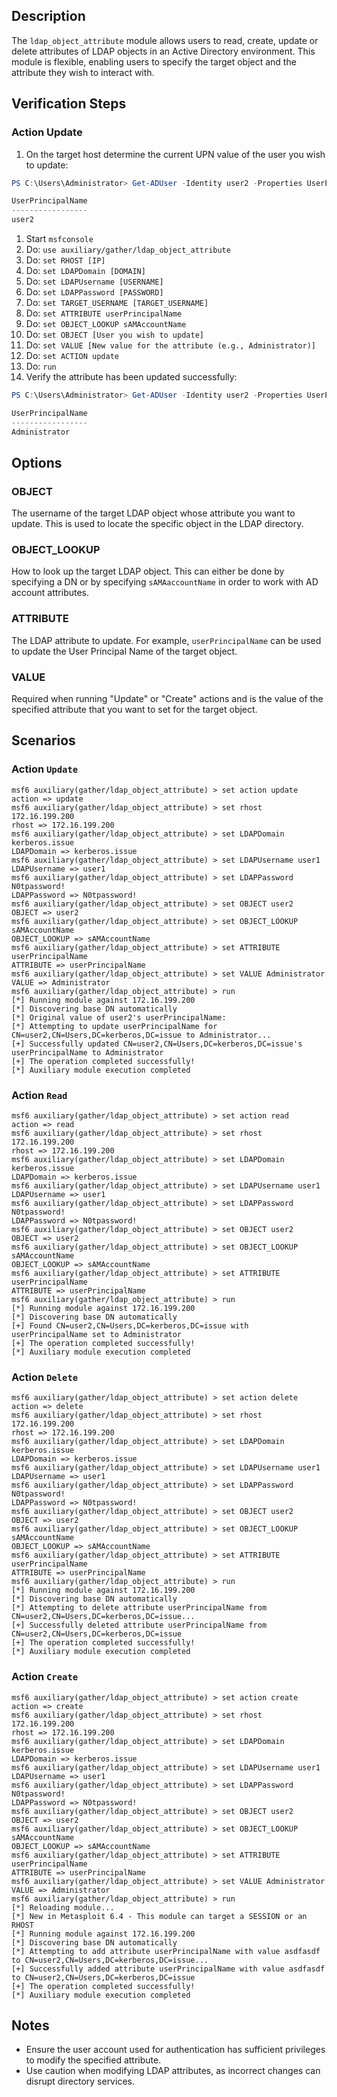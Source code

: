 ## Description

The `ldap_object_attribute` module allows users to read, create, update or delete attributes of LDAP objects in an Active Directory environment.
This module is flexible, enabling users to specify the target object and the attribute they wish to interact with.

## Verification Steps

### Action Update
1. On the target host determine the current UPN value of the user you wish to update:
```powershell
PS C:\Users\Administrator> Get-ADUser -Identity user2 -Properties UserPrincipalName | Select-Object UserPrincipalName

UserPrincipalName
-----------------
user2
```
1. Start `msfconsole`
1. Do: `use auxiliary/gather/ldap_object_attribute`
1. Do: `set RHOST [IP]`
1. Do: `set LDAPDomain [DOMAIN]`
1. Do: `set LDAPUsername [USERNAME]`
1. Do: `set LDAPPassword [PASSWORD]`
1. Do: `set TARGET_USERNAME [TARGET_USERNAME]`
1. Do: `set ATTRIBUTE userPrincipalName`
1. Do: `set OBJECT_LOOKUP sAMAccountName`
1. Do: `set OBJECT [User you wish to update]`
1. Do: `set VALUE [New value for the attribute (e.g., Administrator)]`
1. Do: `set ACTION update`
1. Do: `run`
1. Verify the attribute has been updated successfully:
```powershell
PS C:\Users\Administrator> Get-ADUser -Identity user2 -Properties UserPrincipalName | Select-Object UserPrincipalName

UserPrincipalName
-----------------
Administrator
```

## Options

### OBJECT
The username of the target LDAP object whose attribute you want to update. This is used to locate the specific object in the LDAP directory.

### OBJECT_LOOKUP
How to look up the target LDAP object. This can either be done by specifying a DN or by specifying `sAMAaccountName` in order to work with AD account attributes. 

### ATTRIBUTE
The LDAP attribute to update. For example, `userPrincipalName` can be used to update the User Principal Name of the target object.

### VALUE
Required when running "Update" or "Create" actions and is the value of the specified attribute that you want to set for the target object.

## Scenarios
### Action `Update`

```
msf6 auxiliary(gather/ldap_object_attribute) > set action update
action => update
msf6 auxiliary(gather/ldap_object_attribute) > set rhost 172.16.199.200
rhost => 172.16.199.200
msf6 auxiliary(gather/ldap_object_attribute) > set LDAPDomain kerberos.issue
LDAPDomain => kerberos.issue
msf6 auxiliary(gather/ldap_object_attribute) > set LDAPUsername user1
LDAPUsername => user1
msf6 auxiliary(gather/ldap_object_attribute) > set LDAPPassword N0tpassword!
LDAPPassword => N0tpassword!
msf6 auxiliary(gather/ldap_object_attribute) > set OBJECT user2
OBJECT => user2
msf6 auxiliary(gather/ldap_object_attribute) > set OBJECT_LOOKUP sAMAccountName
OBJECT_LOOKUP => sAMAccountName
msf6 auxiliary(gather/ldap_object_attribute) > set ATTRIBUTE userPrincipalName
ATTRIBUTE => userPrincipalName
msf6 auxiliary(gather/ldap_object_attribute) > set VALUE Administrator
VALUE => Administrator
msf6 auxiliary(gather/ldap_object_attribute) > run
[*] Running module against 172.16.199.200
[*] Discovering base DN automatically
[*] Original value of user2's userPrincipalName:
[*] Attempting to update userPrincipalName for CN=user2,CN=Users,DC=kerberos,DC=issue to Administrator...
[+] Successfully updated CN=user2,CN=Users,DC=kerberos,DC=issue's userPrincipalName to Administrator
[+] The operation completed successfully!
[*] Auxiliary module execution completed
```

### Action `Read`
```
msf6 auxiliary(gather/ldap_object_attribute) > set action read
action => read
msf6 auxiliary(gather/ldap_object_attribute) > set rhost 172.16.199.200
rhost => 172.16.199.200
msf6 auxiliary(gather/ldap_object_attribute) > set LDAPDomain kerberos.issue
LDAPDomain => kerberos.issue
msf6 auxiliary(gather/ldap_object_attribute) > set LDAPUsername user1
LDAPUsername => user1
msf6 auxiliary(gather/ldap_object_attribute) > set LDAPPassword N0tpassword!
LDAPPassword => N0tpassword!
msf6 auxiliary(gather/ldap_object_attribute) > set OBJECT user2
OBJECT => user2
msf6 auxiliary(gather/ldap_object_attribute) > set OBJECT_LOOKUP sAMAccountName
OBJECT_LOOKUP => sAMAccountName
msf6 auxiliary(gather/ldap_object_attribute) > set ATTRIBUTE userPrincipalName
ATTRIBUTE => userPrincipalName
msf6 auxiliary(gather/ldap_object_attribute) > run
[*] Running module against 172.16.199.200
[*] Discovering base DN automatically
[+] Found CN=user2,CN=Users,DC=kerberos,DC=issue with userPrincipalName set to Administrator
[+] The operation completed successfully!
[*] Auxiliary module execution completed
```

### Action `Delete`
```
msf6 auxiliary(gather/ldap_object_attribute) > set action delete
action => delete
msf6 auxiliary(gather/ldap_object_attribute) > set rhost 172.16.199.200
rhost => 172.16.199.200
msf6 auxiliary(gather/ldap_object_attribute) > set LDAPDomain kerberos.issue
LDAPDomain => kerberos.issue
msf6 auxiliary(gather/ldap_object_attribute) > set LDAPUsername user1
LDAPUsername => user1
msf6 auxiliary(gather/ldap_object_attribute) > set LDAPPassword N0tpassword!
LDAPPassword => N0tpassword!
msf6 auxiliary(gather/ldap_object_attribute) > set OBJECT user2
OBJECT => user2
msf6 auxiliary(gather/ldap_object_attribute) > set OBJECT_LOOKUP sAMAccountName
OBJECT_LOOKUP => sAMAccountName
msf6 auxiliary(gather/ldap_object_attribute) > set ATTRIBUTE userPrincipalName
ATTRIBUTE => userPrincipalName
msf6 auxiliary(gather/ldap_object_attribute) > run
[*] Running module against 172.16.199.200
[*] Discovering base DN automatically
[*] Attempting to delete attribute userPrincipalName from CN=user2,CN=Users,DC=kerberos,DC=issue...
[+] Successfully deleted attribute userPrincipalName from CN=user2,CN=Users,DC=kerberos,DC=issue
[+] The operation completed successfully!
[*] Auxiliary module execution completed
```

### Action `Create` 
```
msf6 auxiliary(gather/ldap_object_attribute) > set action create
action => create
msf6 auxiliary(gather/ldap_object_attribute) > set rhost 172.16.199.200
rhost => 172.16.199.200
msf6 auxiliary(gather/ldap_object_attribute) > set LDAPDomain kerberos.issue
LDAPDomain => kerberos.issue
msf6 auxiliary(gather/ldap_object_attribute) > set LDAPUsername user1
LDAPUsername => user1
msf6 auxiliary(gather/ldap_object_attribute) > set LDAPPassword N0tpassword!
LDAPPassword => N0tpassword!
msf6 auxiliary(gather/ldap_object_attribute) > set OBJECT user2
OBJECT => user2
msf6 auxiliary(gather/ldap_object_attribute) > set OBJECT_LOOKUP sAMAccountName
OBJECT_LOOKUP => sAMAccountName
msf6 auxiliary(gather/ldap_object_attribute) > set ATTRIBUTE userPrincipalName
ATTRIBUTE => userPrincipalName
msf6 auxiliary(gather/ldap_object_attribute) > set VALUE Administrator
VALUE => Administrator
msf6 auxiliary(gather/ldap_object_attribute) > run
[*] Reloading module...
[*] New in Metasploit 6.4 - This module can target a SESSION or an RHOST
[*] Running module against 172.16.199.200
[*] Discovering base DN automatically
[*] Attempting to add attribute userPrincipalName with value asdfasdf to CN=user2,CN=Users,DC=kerberos,DC=issue...
[+] Successfully added attribute userPrincipalName with value asdfasdf to CN=user2,CN=Users,DC=kerberos,DC=issue
[+] The operation completed successfully!
[*] Auxiliary module execution completed
```

## Notes

- Ensure the user account used for authentication has sufficient privileges to modify the specified attribute.
- Use caution when modifying LDAP attributes, as incorrect changes can disrupt directory services.
